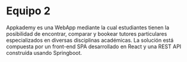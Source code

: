 # Equipo 2

Appkademy es una WebApp mediante la cual estudiantes tienen la posibilidad de encontrar, comparar y bookear tutores particulares especializados en diversas disciplinas académicas. La solución está compuesta por un front-end SPA desarrollado en React y una REST API construída usando Springboot.

